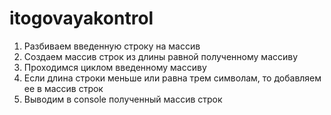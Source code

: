 # itogovayakontrol
1. Разбиваем введенную строку на массив 
2. Создаем массив строк из длины равной полученному массиву
3. Проходимся циклом введенному массиву 
4. Если длина строки меньше или равна трем символам, то добавляем ее в массив строк
5. Выводим в console полученный массив строк 